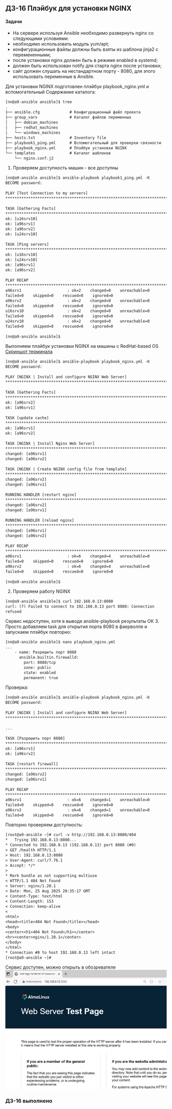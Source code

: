 ## ДЗ-16 Плэйбук для установки NGINX
#### Задачи
+ На сервере используя Ansible необходимо развернуть nginx со следующими условиями:
+ необходимо использовать модуль yum/apt;
+ конфигурационные файлы должны быть взяты из шаблона jinja2 с перемененными;
+ после установки nginx должен быть в режиме enabled в systemd;
+ должен быть использован notify для старта nginx после установки;
+ сайт должен слушать на нестандартном порту - 8080, для этого использовать переменные в Ansible.

Для установки NGINX подготовлен плэйбук playbook_nginx.yml и вспомогательный 
Содержание каталога:
```
[nn@a9-ansible ansible]$ tree
.
├── ansible.cfg				# Конфигурационный файл проекта
├── group_vars				# Каталог файлов переменных
│   ├── debian_machines
│   ├── redhat_machines
│   └── windows_machines
├── hosts.txt				# Inventory file
├── playbook1_ping.yml		# Вспомогательный для проверки связности
├── playbook_nginx.yml		# Плэйбук установки NGINX
└── templates				# Каталог шаблонов
    └── nginx.conf.j2

```

1. Проверяем доступность машин - все доступны
```
[nn@a9-ansible ansible]$ ansible-playbook playbook1_ping.yml -K
BECOME password:

PLAY [Test Connection to my servers] *************************************************************************************************************************

TASK [Gathering Facts] ***************************************************************************************************************************************
ok: [u16srv10]
ok: [a96srv1]
ok: [a96srv2]
ok: [u24srv10]

TASK [Ping servers] ******************************************************************************************************************************************
ok: [u16srv10]
ok: [u24srv10]
ok: [a96srv1]
ok: [a96srv2]

PLAY RECAP ***************************************************************************************************************************************************
a96srv1                    : ok=2    changed=0    unreachable=0    failed=0    skipped=0    rescued=0    ignored=0
a96srv2                    : ok=2    changed=0    unreachable=0    failed=0    skipped=0    rescued=0    ignored=0
u16srv10                   : ok=2    changed=0    unreachable=0    failed=0    skipped=0    rescued=0    ignored=0
u24srv10                   : ok=2    changed=0    unreachable=0    failed=0    skipped=0    rescued=0    ignored=0

[nn@a9-ansible ansible]$
```
Выполняем плэйбук установки NGINX на машины с RedHat-based OS
[Скриншот терминала](img/screen_ansible_output.PNG)
```
[nn@a9-ansible ansible]$ ansible-playbook playbook_nginx.yml -K
BECOME password:

PLAY [NGINX | Install and configure NGINX Web Server] ********************************************************************************************************

TASK [Gathering Facts] ***************************************************************************************************************************************
ok: [a96srv2]
ok: [a96srv1]

TASK [update cache] ******************************************************************************************************************************************
ok: [a96srv1]
ok: [a96srv2]

TASK [NGINX | Install Nginx Web Server] **********************************************************************************************************************
changed: [a96srv1]
changed: [a96srv2]

TASK [NGINX | Create NGINX config file from template] ********************************************************************************************************
changed: [a96srv2]
changed: [a96srv1]

RUNNING HANDLER [restart nginx] ******************************************************************************************************************************
changed: [a96srv2]
changed: [a96srv1]

RUNNING HANDLER [reload nginx] *******************************************************************************************************************************
changed: [a96srv1]
changed: [a96srv2]

PLAY RECAP ***************************************************************************************************************************************************
a96srv1                    : ok=6    changed=4    unreachable=0    failed=0    skipped=0    rescued=0    ignored=0
a96srv2                    : ok=6    changed=4    unreachable=0    failed=0    skipped=0    rescued=0    ignored=0

[nn@a9-ansible ansible]$
```
2. Проверяем работу NGINX
```
[nn@a9-ansible ansible]$ curl 192.168.0.13:8080
curl: (7) Failed to connect to 192.168.0.13 port 8080: Connection refused
```
Сервис недоступен, хотя в выводе ansible-playbook результаты ОК
3. Просто добавляем task для открытия порта 8080 в фаерволле и запускаем плэйбук повторно:


```
[nn@a9-ansible ansible]$ nano playbook_nginx.yml
...
    - name: Разрешить порт 8080
      ansible.builtin.firewalld:
        port: 8080/tcp
        zone: public
        state: enabled
        permanent: true
```
Проверка:
```
[nn@a9-ansible ansible]$ ansible-playbook playbook_nginx.yml -K
BECOME password:

PLAY [NGINX | Install and configure NGINX Web Server] ********************************************************************************************************

...

TASK [Разрешить порт 8080] ***********************************************************************************************************************************
ok: [a96srv1]
ok: [a96srv2]

TASK [restart firewall] **************************************************************************************************************************************
changed: [a96srv2]
changed: [a96srv1]

PLAY RECAP ***************************************************************************************************************************************************
a96srv1                    : ok=6    changed=1    unreachable=0    failed=0    skipped=0    rescued=0    ignored=0
a96srv2                    : ok=6    changed=1    unreachable=0    failed=0    skipped=0    rescued=0    ignored=0

```
Повторно проверяем доступность:
```
[root@a9-ansible ~]# curl -v http://192.168.0.13:8080/404
*   Trying 192.168.0.13:8080...
* Connected to 192.168.0.13 (192.168.0.13) port 8080 (#0)
> GET /health HTTP/1.1
> Host: 192.168.0.13:8080
> User-Agent: curl/7.76.1
> Accept: */*
>
* Mark bundle as not supporting multiuse
< HTTP/1.1 404 Not Found
< Server: nginx/1.20.1
< Date: Mon, 25 Aug 2025 20:35:17 GMT
< Content-Type: text/html
< Content-Length: 153
< Connection: keep-alive
<
<html>
<head><title>404 Not Found</title></head>
<body>
<center><h1>404 Not Found</h1></center>
<hr><center>nginx/1.20.1</center>
</body>
</html>
* Connection #0 to host 192.168.0.13 left intact
[root@a9-ansible ~]#
```
Сервис доступен, можно открыть в обозревателе
![Скриншот браузера](img/screen_nginx_page.PNG)

### ДЗ-16 выполнено
